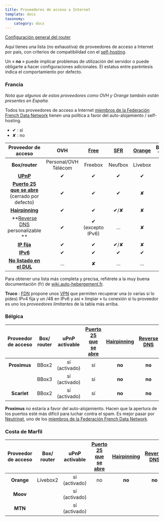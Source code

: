 ```yaml
---
title: Proveedores de acceso a Internet
template: docs
taxonomy:
    category: docs
---
```


<a class="btn btn-lg btn-default" href="/isp_box_config"> Configuración general del router</a>

Aquí tienes una lista (no exhaustiva) de proveedores de acceso a Internet por país, con criterios de compatibilidad con el [self-hosting](/selfhosting).

Un « **no** » puede implicar problemas de utilización del servidor o puede obligarte a hacer configuraciones adicionales. El estatus entre paréntesis indica el comportamiento por defecto.

### Francia

*Nota que algunos de estos proveedores como OVH y Orange también están presentes en España.*

Todos los proveedores de acceso a Internet [miembros de la Federación French Data Network](http://www.ffdn.org/fr/membres) tienen una política a favor del auto-alojamiento / self-hosting.
* ✔ : sí
* ✘ : no

| Proveedor de acceso | OVH | [Free](/isp_free) | [SFR](/isp_sfr) | [Orange](/isp_orange) | Bouygues<br>Télécom | Darty |
| :---: | :---: | :---: | :---: | :---: | :---: | :---: |
| **Box/router** | Personal/OVH Télécom | Freebox | Neufbox | Livebox | Bbox | Dartybox |
| **[UPnP](https://fr.wikipedia.org/wiki/Universal_Plug_and_Play)** | ✔ | ✔ | ✔ | ✔ | ✔ | ✔ |
| **[Puerto 25 que se abre](/email)**<br> (cerrado por defecto) | ✔ | ✔ | ✔ | ✘ | ✔ | ✔ |
| **[Hairpinning](http://fr.wikipedia.org/wiki/Hairpinning)** | ✔ | ✔ | ✔/✘ | ✘ | ✔ | ✔ |
| **[Reverse DNS](https://en.wikipedia.org/wiki/Reverse_DNS_lookup)<br>personalizable ** | ✔ | ✔ (excepto IPv6) | … | ✘ | ✘ | ✘ |
| **[IP fija](/dns_dynamicip)** | ✔ | ✔ | ✔/✘ | ✘ | ✔ | ✔ |
| **[IPv6](https://fr.wikipedia.org/wiki/IPv6)** | ✔ | ✔ | ✔ | ✔ | … | … |
| **[No listado en el DUL](https://en.wikipedia.org/wiki/Dialup_Users_List)** | … | ✘ | … | … | … | … |
Para obtener una lista más completa y precisa, refiérete a la muy buena documentación (fr) de [wiki.auto-hebergement.fr](http://wiki.auto-hebergement.fr/fournisseurs/fai#d%C3%A9tail_des_fai).

**Truco** : [FDN](http://www.fdn.fr) propone unos [VPN](http://www.fdn.fr/-VPN-.html) que permiten recuperar una (o varias si lo pides) IPv4 fija y un /48 en IPv6 y así « limpiar » tu conexión si tu proveedor es uno los *proveedores limitantes* de la tabla más arriba.

### Bélgica

| Proveedor de acceso | Box/ router | uPnP activable | [Puerto 25 que se abre](/email)| [Hairpinning](http://fr.wikipedia.org/wiki/Hairpinning) | [Reverse DNS](https://en.wikipedia.org/wiki/Reverse_DNS_lookup) | IP fija |
| :---: | :---: | :---: | :---: | :---: | :---: | :---: |
| **Proximus** | BBox2 | sí (activado) | sí | **no** | **no** | **no** |
| | BBox3 | sí (activado) | sí | **no** | **no** | **no** |
| **Scarlet** | BBox2 | sí (activado) | sí | **no** | **no** | **no** |

**Proximus** no estaría a favor del auto-alojamiento. Hacen que la apertura de los puertos esté más difícil para luchar contra el spam. Es mejor pasar por [Neutrinet](http://neutrinet.be), uno de los [miembros de la Federación French Data Network](http://www.ffdn.org/fr/membres).

### Costa de Marfil

| Proveedor de acceso | Box/ router | uPnP activable | [Puerto 25 que se abre](/email)| [Hairpinning](http://fr.wikipedia.org/wiki/Hairpinning) | [Reverse DNS](https://en.wikipedia.org/wiki/Reverse_DNS_lookup) | IP fija |
| :---: | :---: | :---: | :---: | :---: | :---: | :---: |
| **Orange** | Livebox2 | sí (activado) | no | **no** | **no** | **no** |
| **Moov** |  | sí (activado) |  |  |  |  |
| **MTN** |  | sí (activado) |  |  |  | |
